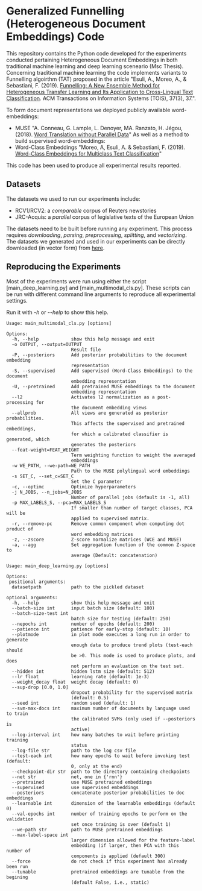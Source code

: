 # Generalized Funnelling (Heterogeneous Document Embeddings) Code
This repository contains the Python code developed for the experiments conducted pertaining Heterogeneous Document Embeddings in both traditional machine learning and deep learning sceneario (Msc Thesis).
Concerning traditional machine learning the code implements variants to Funnelling algoirthm (TAT) proposed in the article "Esuli, A., Moreo, A., & Sebastiani, F. (2019). [Funnelling: A New Ensemble Method for Heterogeneous Transfer Learning and Its Application to Cross-Lingual Text Classification](https://dl.acm.org/citation.cfm?id=3326065). ACM Transactions on Information Systems (TOIS), 37(3), 37.".

To form document representations we deployed publicly available word-embeddings:
* MUSE  "A. Conneau, G. Lample, L. Denoyer, MA. Ranzato, H. Jégou, (2018). [Word Translation without Parallel Data](https://arxiv.org/pdf/1710.04087.pdf)"
As well as a method to build supervised word-embeddings:
* Word-Class Embeddings "Moreo, A, Esuli, A. & Sebastiani, F. (2019). [Word-Class Embeddings for Multiclass Text Classification](https://arxiv.org/abs/1911.11506.pdf)"


This code has been used to produce all experimental results reported.

## Datasets

The datasets we used to run our experiments include:
* RCV1/RCV2: a _comparable_ corpus of Reuters newstories
* JRC-Acquis: a _parallel_ corpus of legislative texts of the European Union

The datasets need to be built before running any experiment.
This process requires _downloading_, _parsing_, _preprocessing_, _splitting_, and _vectorizing_.
The datasets we generated and used in our experiments can be directly downloaded (in vector form) from [here](http://hlt.isti.cnr.it/funnelling/).

## Reproducing the Experiments

Most of the experiments were run using either the script [main_deep_learning.py] and [main_multimodal_cls.py].
These scripts can be run with different command line arguments to reproduce all experimental settings.

Run it with _-h_ or _--help_ to show this help.

```
Usage: main_multimodal_cls.py [options]

Options:
  -h, --help            show this help message and exit
  -o OUTPUT, --output=OUTPUT
                        Result file
  -P, --posteriors      Add posterior probabilities to the document embedding
                        representation
  -S, --supervised      Add supervised (Word-Class Embeddings) to the document
                        embedding representation
  -U, --pretrained      Add pretrained MUSE embeddings to the document
                        embedding representation
  --l2                  Activates l2 normalization as a post-processing for
                        the document embedding views
  --allprob             All views are generated as posterior probabilities.
                        This affects the supervised and pretrained embeddings,
                        for which a calibrated classifier is generated, which
                        generates the posteriors
  --feat-weight=FEAT_WEIGHT
                        Term weighting function to weight the averaged
                        embeddings
  -w WE_PATH, --we-path=WE_PATH
                        Path to the MUSE polylingual word embeddings
  -s SET_C, --set_c=SET_C
                        Set the C parameter
  -c, --optimc          Optimize hyperparameters
  -j N_JOBS, --n_jobs=N_JOBS
                        Number of parallel jobs (default is -1, all)
  -p MAX_LABELS_S, --pca=MAX_LABELS_S
                        If smaller than number of target classes, PCA will be
                        applied to supervised matrix.
  -r, --remove-pc       Remove common component when computing dot product of
                        word embedding matrices
  -z, --zscore          Z-score normalize matrices (WCE and MUSE)
  -a, --agg             Set aggregation function of the common Z-space to
                        average (Default: concatenation)

```

```
Usage: main_deep_learning.py [options]

Options:
 positional arguments:
  datasetpath           path to the pickled dataset

optional arguments:
  -h, --help            show this help message and exit
  --batch-size int      input batch size (default: 100)
  --batch-size-test int
                        batch size for testing (default: 250)
  --nepochs int         number of epochs (default: 200)
  --patience int        patience for early-stop (default: 10)
  --plotmode            in plot mode executes a long run in order to generate
                        enough data to produce trend plots (test-each should
                        be >0. This mode is used to produce plots, and does
                        not perform an evaluation on the test set.
  --hidden int          hidden lstm size (default: 512)
  --lr float            learning rate (default: 1e-3)
  --weight_decay float  weight decay (default: 0)
  --sup-drop [0.0, 1.0]
                        dropout probability for the supervised matrix
                        (default: 0.5)
  --seed int            random seed (default: 1)
  --svm-max-docs int    maximum number of documents by language used to train
                        the calibrated SVMs (only used if --posteriors is
                        active)
  --log-interval int    how many batches to wait before printing training
                        status
  --log-file str        path to the log csv file
  --test-each int       how many epochs to wait before invoking test (default:
                        0, only at the end)
  --checkpoint-dir str  path to the directory containing checkpoints
  --net str             net, one in {'rnn'}
  --pretrained          use MUSE pretrained embeddings
  --supervised          use supervised embeddings
  --posteriors          concatenate posterior probabilities to doc embeddings
  --learnable int       dimension of the learnable embeddings (default 0)
  --val-epochs int      number of training epochs to perform on the validation
                        set once training is over (default 1)
  --we-path str         path to MUSE pretrained embeddings
  --max-label-space int
                        larger dimension allowed for the feature-label
                        embedding (if larger, then PCA with this number of
                        components is applied (default 300)
  --force               do not check if this experiment has already been run
  --tunable             pretrained embeddings are tunable from the begining
                        (default False, i.e., static)

```

